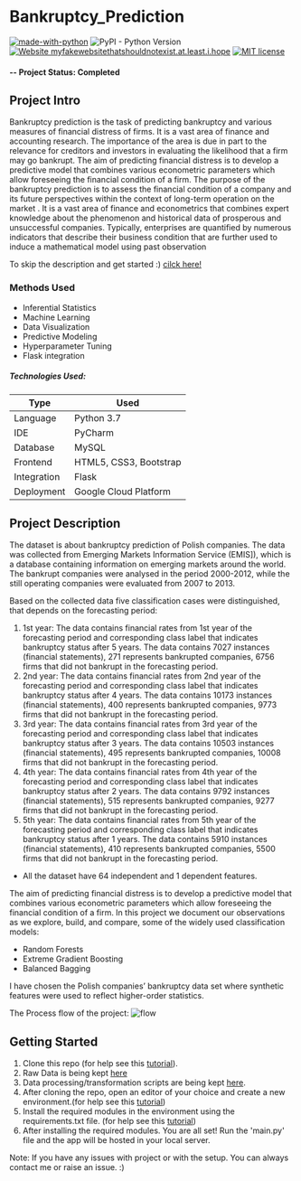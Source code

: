 # Bankruptcy_Prediction

[![made-with-python](https://img.shields.io/badge/Made%20with-Python-1f425f.svg)](https://www.python.org/)
![PyPI - Python Version](https://img.shields.io/pypi/pyversions/flask)
[![Website myfakewebsitethatshouldnotexist.at.least.i.hope](https://img.shields.io/website-up-down-green-red/http/myfakewebsitethatshouldnotexist.at.least.i.hope.svg)](https://www.google.com/url?q=https%3A%2F%2Fta-restaurant-ratings.el.r.appspot.com)
[![MIT license](https://img.shields.io/badge/License-MIT-blue.svg)](https://lbesson.mit-license.org/)


#### -- Project Status: Completed

## Project Intro

Bankruptcy prediction is the task of predicting bankruptcy and various measures of financial distress of firms. It is a vast area of finance and accounting research. The importance of the area is due in part to the relevance for creditors and investors in evaluating the likelihood that a firm may go bankrupt. The aim of predicting financial distress is to develop a predictive model that combines various econometric parameters which allow foreseeing the financial condition of a firm. The purpose of the bankruptcy prediction is to assess the financial condition of a company and its future perspectives within the context of long-term operation on the market . It is a vast area of finance and econometrics that combines expert knowledge about the phenomenon and historical data of prosperous and unsuccessful companies. Typically, enterprises are quantified by numerous indicators that describe their business condition that are further used to induce a mathematical model using past observation


To skip the description and get started :) [cilck here!](https://github.com/Vaishnavi-ambati/Bankruptcy_Prediction/blob/master/README.md#getting-started)

### Methods Used
* Inferential Statistics
* Machine Learning
* Data Visualization
* Predictive Modeling
* Hyperparameter Tuning
* Flask integration

##### Technologies Used:
Type | Used
--- | --- 
Language | Python 3.7
IDE |	PyCharm
Database	|MySQL
Frontend	| HTML5, CSS3, Bootstrap
Integration	| Flask
Deployment |	Google Cloud Platform


## Project Description

The dataset is about bankruptcy prediction of Polish companies. The data was collected from Emerging Markets Information Service (EMIS]), which is a database containing information on emerging markets around the world. The bankrupt companies were analysed in the period 2000-2012, while the still operating companies were evaluated from 2007 to 2013.

Based on the collected data five classification cases were distinguished, that depends on the forecasting period:
1. 1st year: The data contains financial rates from 1st year of the forecasting period and corresponding class label that indicates bankruptcy status after 5 years. The data contains 7027 instances (financial statements), 271 represents bankrupted companies, 6756 firms that did not bankrupt in the forecasting period.
2. 2nd year: The data contains financial rates from 2nd year of the forecasting period and corresponding class label that indicates bankruptcy status after 4 years. The data contains 10173 instances (financial statements), 400 represents bankrupted companies, 9773 firms that did not bankrupt in the forecasting period.
3. 3rd year: The data contains financial rates from 3rd year of the forecasting period and corresponding class label that indicates bankruptcy status after 3 years. The data contains 10503 instances (financial statements), 495 represents bankrupted companies, 10008 firms that did not bankrupt in the forecasting period.
4. 4th year: The data contains financial rates from 4th year of the forecasting period and corresponding class label that indicates bankruptcy status after 2 years. The data contains 9792 instances (financial statements), 515 represents bankrupted companies, 9277 firms that did not bankrupt in the forecasting period.
5. 5th year: The data contains financial rates from 5th year of the forecasting period and corresponding class label that indicates bankruptcy status after 1 years.
The data contains 5910 instances (financial statements), 410 represents bankrupted companies, 5500 firms that did not bankrupt in the forecasting period.

* All the dataset have 64 independent and 1 dependent features.

The aim of predicting financial distress is to develop a predictive model that combines various econometric parameters which allow foreseeing the financial condition of a firm. In this project we document our observations as we explore, build, and compare, some of the widely used classification models:

* Random Forests
* Extreme Gradient Boosting
* Balanced Bagging

I have chosen the Polish companies’ bankruptcy data set where synthetic features were used to reflect higher-order statistics.
 

The Process flow of the project:
![flow](https://user-images.githubusercontent.com/50202237/84906666-e088c500-b0cf-11ea-99eb-8ae5e366254e.png)


## Getting Started

1. Clone this repo (for help see this [tutorial](https://help.github.com/articles/cloning-a-repository/)).
2. Raw Data is being kept [here](https://github.com/Vaishnavi-ambati/Bankruptcy_Prediction/tree/master/Data)
3. Data processing/transformation scripts are being kept [here](https://github.com/Vaishnavi-ambati/Bankruptcy_Prediction/tree/master/Modules).
4. After cloning the repo, open an editor of your choice and create a new environment.(for help see this [tutorial](https://realpython.com/lessons/creating-virtual-environment/))
5. Install the required modules in the environment using the requirements.txt file. (for help see this [tutorial](https://note.nkmk.me/en/python-pip-install-requirements/))
6. After installing the required modules. You are all set! Run the 'main.py' file and the app will be hosted in your local server.

Note: If you have any issues with project or with the setup. You can always contact me or raise an issue. :)
